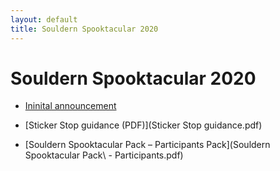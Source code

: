 ```yaml
---
layout: default
title: Souldern Spooktacular 2020
---
```


# Souldern Spooktacular 2020


* [Ininital announcement](../../announcements/halloween2020)

* [Sticker Stop guidance (PDF)](Sticker Stop guidance.pdf)

* [Souldern Spooktacular Pack – Participants Pack](Souldern Spooktacular Pack\ - Participants.pdf)
